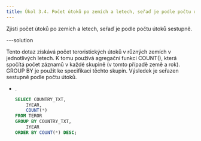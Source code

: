 ```yaml
---
title: Úkol 3.4. Počet útoků po zemích a letech, seřaď je podle počtu útoků sestupně
---
```


Zjisti počet útoků po zemích a letech, seřaď je podle počtu útoků sestupně.

---solution

Tento dotaz získává počet teroristických útoků v různých zemích v jednotlivých letech. K tomu používá agregační funkci COUNT(), která spočítá počet záznamů v každé skupině (v tomto případě země a rok). GROUP BY je použit ke specifikaci těchto skupin. Výsledek je seřazen sestupně podle počtu útoků.

- .
  ```sql
  SELECT COUNTRY_TXT,
      IYEAR,
      COUNT(*)
  FROM TEROR
  GROUP BY COUNTRY_TXT,
      IYEAR
  ORDER BY COUNT(*) DESC;
  ```
